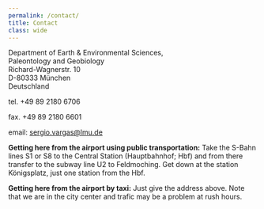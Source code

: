 ```yaml
---
permalink: /contact/
title: Contact
class: wide
---
```


Department of Earth & Environmental Sciences,  
Paleontology and Geobiology  
Richard-Wagnerstr. 10  
D-80333 München  
Deutschland

tel. +49 89 2180 6706

fax. +49 89 2180 6601

email: sergio.vargas@lmu.de

**Getting here from the airport using public transportation:**
Take the S-Bahn lines S1 or S8 to the Central Station (Hauptbahnhof; Hbf) and from there transfer to the subway line U2 to Feldmoching. Get down at the station Königsplatz, just one station from the Hbf.

**Getting here from the airport by taxi:**
Just give the address above. Note that we are in the city center and trafic may be a problem at rush hours.


